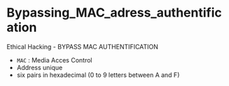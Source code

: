 # Bypassing_MAC_adress_authentification
Ethical Hacking - BYPASS MAC AUTHENTIFICATION

* `MAC` : Media Acces Control
*  Address unique
* six pairs in hexadecimal (0 to 9 letters between A and F)